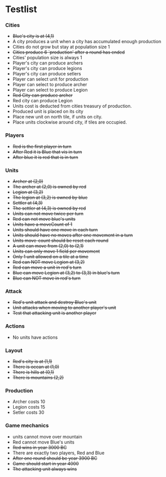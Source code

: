 # Testlist

### Cities
* ~~Blue's city is at (4,1)~~
* A city produces a unit when a city has accumulated enough production
* Cities do not grow but stay at population size 1
* ~~Cities produce 6 `production' after a round has ended~~
* Cities' population size is always 1
* Player's city can produce archers
* Player's city can produce legions
* Player's city can produce setlers
* Player can select unit for production
* Player can select to produce archer
* Player can select to produce Legion
* ~~Red City can produce archer~~
* Red city can produce Legion
* Units cost is deducted from cities treasury of production.
* Produced unit is placed on its city
* Place new unit on north tile, if units on city.
* Place units clockwise around city, if tiles are occupied.

### Players
* ~~Red is the first player in turn~~
* ~~After Red it is Blue that vis in turn~~
*  ~~After blue it is red that is in turn~~

### Units
* ~~Archer at (2,0)~~
* ~~The archer at (2,0) is owned by red~~
* ~~Legion at (3,2)~~
* ~~The legion at (3,2) is owned by blue~~
* ~~Settler at (4,3)~~
* ~~The settler at (4,3) is owned by red~~
* ~~Units can not move twice per turn~~
* ~~Red can not move blue's units~~
* ~~Units have a moveCount of 1~~
* ~~Units should have one move in each turn~~
* ~~Units should have no moves after one movement in a turn~~
* ~~Units move-count should be reset each round~~
* ~~A unit can move from (2,0) to (2,1)~~
* ~~Units can only move 1 field per movement~~
* ~~Only 1 unit allowed on a tile at a time~~
* ~~Red can NOT move Legion at (3,2)~~
* ~~Red can move a unit in red's turn~~
* ~~Blue can move Legion at (3,2) to (3,3) in blue's turn~~
* ~~Blue can NOT move in red's turn~~


### Attack
* ~~Red's unit attack and destroy Blue's unit~~
* ~~Unit attacks when moving to another player's unit~~
* ~~Test that attacking unit is another player~~

### Actions
* No units have actions

### Layout
* ~~Red's city is at (1,1)~~
* ~~There is ocean at (1,0)~~
* ~~There is hills at (0,1)~~
* ~~There is mountains (2,2)~~

### Production
* Archer costs 10
* Legion costs 15
* Setler costs 30

### Game mechanics
* units cannot move over mountain
* Red cannot move Blue's units
* ~~Red wins in year 3000 BC~~
* There are exactly two players, Red and Blue
* ~~After one round should be year 3900 BC~~
* ~~Game should start in year 4000~~
* ~~The attacking unit always wins~~

